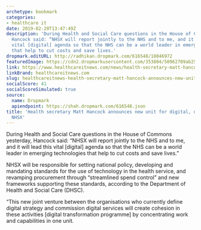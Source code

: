 ```yaml
---
archetype: bookmark
categories:
- healthcare it
date: 2019-02-20T13:47:49Z
description: 'During Health and Social Care questions in the House of Commons yesterday,
  Hancock said: “NHSX will report jointly to the NHS and to me, and it will lead this
  vital [digital] agenda so that the NHS can be a world leader in emerging technologies
  that help to cut costs and save lives.'
dropmark.editURL: http://radhikan.dropmark.com/616548/18046972
featuredImage: https://cdn2.dropmarkusercontent.com/353804/50962709ab2571670b35f3a3b98f88b1b15e6cb63dd7988e8f25e0d9f2a7ab76/thumbnail/NHS-sign-angle-gettystock-712_0_0_2_0.jpg?Expires=1557430063&Signature=DjMg8kFwf~lALZJZSIZp2hyxXg0Jk-fq8TfZ2pZ1x99aMVM2VlShDZ6-gripwXJS0HX5c-~mgnCIjh0Um178~BdbEztfirJS4CFgX7h0qOxO7YiJ3ZX0qASalM9xfx51GIaI9lXlkhqx-LE4MXMFJp2M0Ii2Dl9X-l2Kz2Ui7oEHXO7xiwX6UloFOt5PWhzNCiMgaoz5iz7LFuTb6Mi4P5v-V8uCMVvsHb6AQ4VYmmsi1iXAt-jUpXSIDiC11OeWis3L8TWnKpRlhGEMcrslTAMiAfzcDpdKB-jAr57JM2CwRf13nD9~m4HetROsKyWD68hBGhrolYR2pZuIBFZ~5A__&Key-Pair-Id=APKAITQYWVEN757ZA4KQ
link: https://www.healthcareitnews.com/news/health-secretary-matt-hancock-announces-new-unit-digital-data-and-technology-nhsx
linkBrand: healthcareitnews.com
slug: healthcareitnews-health-secretary-matt-hancock-announces-new-unit-for-digital-data-and-technology-nhsx
socialScore: 41
socialScoreSimulated: true
source:
  name: Dropmark
  apiendpoint: https://shah.dropmark.com/616548.json
title: 'Health secretary Matt Hancock announces new unit for digital, data and technology:
  NHSX'
---
```

During Health and Social Care questions in the House of Commons yesterday, Hancock said: “NHSX will report jointly to the NHS and to me, and it will lead this vital [digital] agenda so that the NHS can be a world leader in emerging technologies that help to cut costs and save lives.”

NHSX will be responsible for setting national policy, developing and mandating standards for the use of technology in the health service, and revamping procurement through “streamlined spend control” and new frameworks supporting these standards, according to the Department of Health and Social Care (DHSC).

“This new joint venture between the organisations who currently define digital strategy and commission digital services will create cohesion in these activities [digital transformation programme] by concentrating work and capabilities in one unit.

